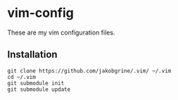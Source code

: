 # vim-config

These are my vim configuration files.

## Installation
```
git clone https://github.com/jakobgrine/.vim/ ~/.vim
cd ~/.vim
git submodule init
git submodule update
```
